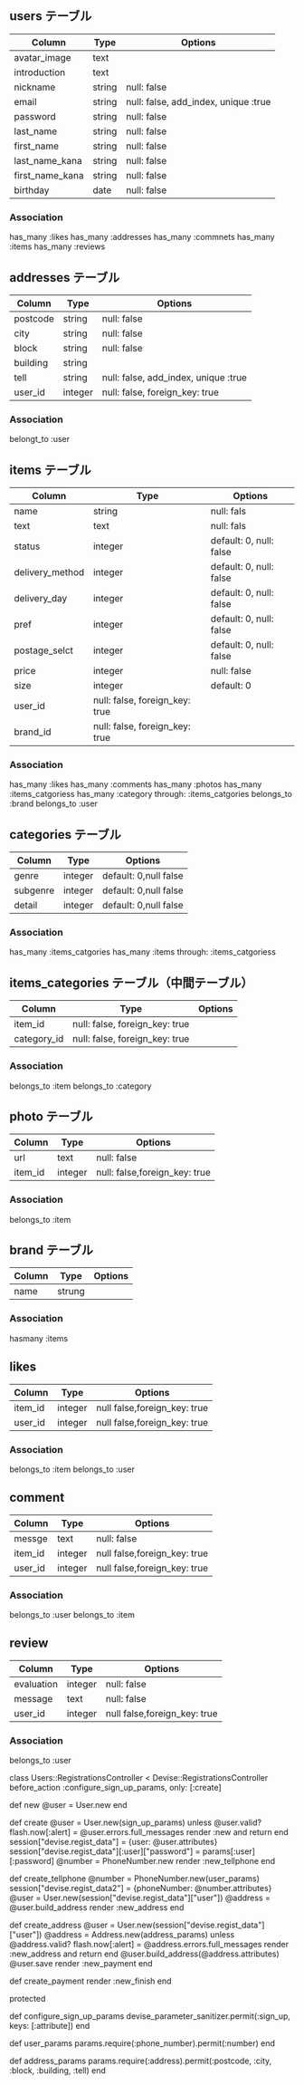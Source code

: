 

## users テーブル
|Column|Type|Options|
|------|----|-------|
|avatar_image   |text   |                                   <!-- アイコン -->
|introduction   |text   |                                   <!-- 自己紹介文 -->
|nickname       |string |null: false|                       <!-- ニックネーム -->
|email          |string |null: false, add_index, unique :true|<!-- メアド -->
|password       |string |null: false|                       <!-- パス --> 
|last_name      |string |null: false|                       <!-- 苗字 -->
|first_name     |string |null: false|                       <!-- 名前 -->
|last_name_kana |string |null: false|                       <!-- 苗字（カナ） -->
|first_name_kana|string |null: false|                       <!-- 名前(カナ) -->
|birthday       |date   |null: false|                       <!-- 誕生日 --> 
### Association
has_many :likes
has_many :addresses
has_many :commnets
has_many :items
has_many :reviews





## addresses テーブル
|Column|Type|Options|
|------|----|-------|
|postcode |string |null: false|                              <!-- 郵便番号 -->
|city     |string |null: false|                              <!-- 市町村 -->
|block    |string |null: false|                              <!-- 番地 -->
|building |string |                                          <!-- 建物名 任意-->
|tell     |string |null: false, add_index, unique :true|     <!-- 電話番号 -->
|user_id  |integer|null: false, foreign_key: true|           <!-- 外部キー-->
### Association
belongt_to :user


## items テーブル
|Column|Type|Options|
|------|----|-------|
|name           |string |null: fals|
|text           |text   |null: fals|              <!-- 商品説明欄-->
|status         |integer|default: 0, null: false| <!-- 商品状態 enum-->
|delivery_method|integer|default: 0, null: false| <!-- 配送方法 enum-->
|delivery_day   |integer|default: 0, null: false| <!-- 配送までの日数 enum-->
|pref           |integer|default: 0, null: false| <!-- 発送地域--> 
|postage_selct  |integer|default: 0, null: false| <!-- 送料負担-->
|price          |integer|null: false|              <!-- 価格-->
|size           |integer|default: 0|              <!-- サイズ enum-->
|user_id        |null: false, foreign_key: true|
|brand_id       |null: false, foreign_key: true|
### Association
has_many :likes
has_many :comments
has_many :photos
has_many :items_catgoriess
has_many :category through: :items_catgories
belongs_to :brand
belongs_to :user


## categories テーブル
|Column|Type|Options|
|------|----|-------|
|genre   |integer|default: 0,null false|<!-- カテゴリ大-->
|subgenre|integer|default: 0,null false|<!-- カテゴリ中-->
|detail  |integer|default: 0,null false|<!-- カテゴリ小-->
### Association
has_many :items_catgories
has_many :items through: :items_catgoriess



## items_categories テーブル（中間テーブル）
|Column|Type|Options|
|------|----|-------|
|item_id    |null: false, foreign_key: true|<!-- 外部キー-->
|category_id|null: false, foreign_key: true|<!-- 外部キー-->
### Association
belongs_to :item
belongs_to :category


## photo テーブル
|Column|Type|Options|
|------|----|-------|
|url    |text   |null: false|<!-- 最低一枚必須？--><!-- 商品写真-->
|item_id|integer|null: false,foreign_key: true|
### Association
belongs_to :item


##  brand テーブル
|Column|Type|Options|
|------|----|-------|
|name  |strung|           <!-- カテゴリー選択後必要なら--><!-- ブランド名-->
### Association
hasmany :items



## likes
|Column|Type|Options|
|------|----|-------|              
|item_id|integer|null false,foreign_key: true|<!-- 外部キー -->
|user_id|integer|null false,foreign_key: true|<!-- 外部キー -->
### Association
belongs_to :item
belongs_to :user

## comment
|Column|Type|Options|
|------|----|-------|
|messge |text   |null: false|<!-- コメント-->
|item_id|integer|null false,foreign_key: true|<!-- item外部キー -->
|user_id|integer|null false,foreign_key: true|<!-- user外部キー -->
### Association
belongs_to :user
belongs_to :item

## review
|Column|Type|Options|
|------|----|-------|
|evaluation |integer|null: false|<!-- 評価    enum-->
|message    |text   |null: false|<!-- 評価文  enum-->
|user_id    |integer|null false,foreign_key: true|<!-- user外部キー -->
### Association
belongs_to :user






class Users::RegistrationsController < Devise::RegistrationsController
  before_action :configure_sign_up_params, only: [:create]

  def new 
    @user = User.new
  end

  def create
    @user = User.new(sign_up_params)
    unless @user.valid?
      flash.now[:alert] = @user.errors.full_messages
      render :new and return
    end
    session["devise.regist_data"] = {user: @user.attributes}
    session["devise.regist_data"][:user]["password"] = params[:user][:password]
    @number = PhoneNumber.new
    render :new_tellphone
  end


  def create_tellphone
    @number = PhoneNumber.new(user_params)
    session["devise.regist_data2"] = {phoneNumber: @number.attributes}
    @user = User.new(session["devise.regist_data"]["user"])
    @address = @user.build_address
    render :new_address
  end
  

  def create_address
    @user = User.new(session["devise.regist_data"]["user"])
    @address = Address.new(address_params)
    unless @address.valid?
      flash.now[:alert] = @address.errors.full_messages
      render :new_address and return
    end
    @user.build_address(@address.attributes)
    @user.save
    render :new_payment
  end

  
  def create_payment
    render :new_finish
  end

  protected

  def configure_sign_up_params
    devise_parameter_sanitizer.permit(:sign_up, keys: [:attribute])
  end    

  def user_params
    params.require(:phone_number).permit(:number)
  end

  def address_params
    params.require(:address).permit(:postcode, :city, :block, :building, :tell)
  end